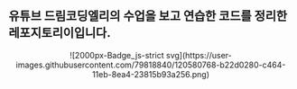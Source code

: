 ## 유튜브 드림코딩엘리의 수업을 보고 연습한 코드를 정리한 레포지토리이입니다.

<center>
![2000px-Badge_js-strict svg](https://user-images.githubusercontent.com/79818840/120580768-b22d0280-c464-11eb-8ea4-23815b93a256.png)
</center>
